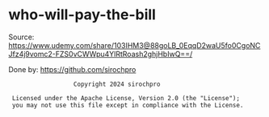 # who-will-pay-the-bill

Source: https://www.udemy.com/share/103IHM3@88goLB_0EqqD2waU5fo0CgoNCJfz4j9vomc2-FZS0vCWWpu4YlRtRoash2ghjHbIwQ==/

Done by: https://github.com/sirochpro

                      Copyright 2024 sirochpro

     Licensed under the Apache License, Version 2.0 (the "License");
     you may not use this file except in compliance with the License.

     
